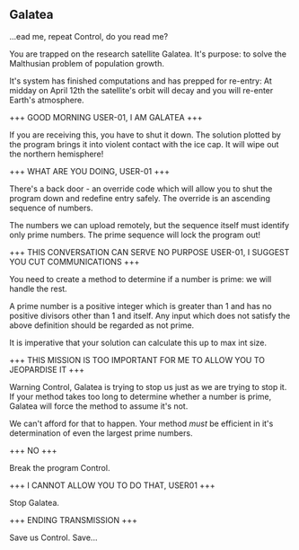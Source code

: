 ## Galatea

...ead me, repeat Control, do you read me?

You are trapped on the research satellite Galatea. It's purpose: to solve the Malthusian problem of population growth.

It's system has finished computations and has prepped for re-entry: At midday on April 12th the satellite's orbit will decay and you will re-enter Earth's atmosphere.

+++ GOOD MORNING USER-01, I AM GALATEA +++

If you are receiving this, you have to shut it down. The solution plotted by the program brings it into violent contact with the ice cap. It will wipe out the northern hemisphere!

+++ WHAT ARE YOU DOING, USER-01 +++

There's a back door - an override code which will allow you to shut the program down and redefine entry safely. The override is an ascending sequence of numbers.

The numbers we can upload remotely, but the sequence itself must identify only prime numbers. The prime sequence will lock the program out!

+++ THIS CONVERSATION CAN SERVE NO PURPOSE USER-01, I SUGGEST YOU CUT COMMUNICATIONS +++

You need to create a method to determine if a number is prime: we will handle the rest.

A prime number is a positive integer which is greater than 1 and has no positive divisors other than 1 and itself. Any input which does not satisfy the above definition should be regarded as not prime.

It is imperative that your solution can calculate this up to max int size.

+++ THIS MISSION IS TOO IMPORTANT FOR ME TO ALLOW YOU TO JEOPARDISE IT +++

Warning Control, Galatea is trying to stop us just as we are trying to stop it. If your method takes too long to determine whether a number is prime, Galatea will force the method to assume it's not.

We can't afford for that to happen. Your method *must* be efficient in it's determination of even the largest prime numbers.

+++ NO +++

Break the program Control.

+++ I CANNOT ALLOW YOU TO DO THAT, USER01 +++

Stop Galatea.

+++ ENDING TRANSMISSION +++

Save us Control. Save...